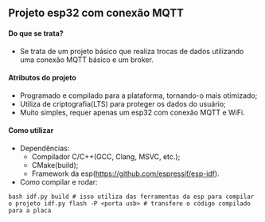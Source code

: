 ## Projeto esp32 com conexão MQTT

#### Do que se trata?
- Se trata de um projeto básico que realiza trocas de dados utilizando uma conexão MQTT básico e um broker.

#### Atributos do projeto
- Programado e compilado para a plataforma, tornando-o mais otimizado;
- Utiliza de criptografia(LTS) para proteger os dados do usuário;
- Muito simples, requer apenas um esp32 com conexão MQTT e WiFi.

#### Como utilizar
- Dependências:
    - Compilador C/C++(GCC, Clang, MSVC, etc.);
    - CMake(build);
    - Framework da esp(https://github.com/espressif/esp-idf).
- Como compilar e rodar:

``bash
        idf.py build # isso utiliza das ferramentas da esp para compilar o projeto
        idf.py flash -P <porta usb> # transfere o código compilado para a placa
``
